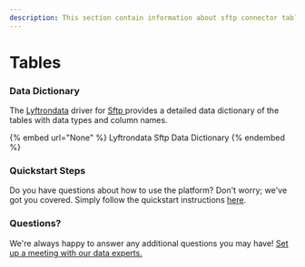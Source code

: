 ```yaml
---
description: This section contain information about sftp connector tables information
---
```


# Tables

### Data Dictionary

The [Lyftrondata](https://www.lyftrondata.com/) driver for [Sftp](None/)[ ](https://www.lyftrondata.com/integration/sftp/)provides a detailed data dictionary of the tables with data types and column names.

{% embed url="None" %}
Lyftrondata Sftp Data Dictionary
{% endembed %}

### Quickstart Steps

Do you have questions about how to use the platform? Don't worry; we've got you covered. Simply follow the quickstart instructions [here](../README.md).

### Questions? <a href="#questions" id="questions"></a>

We're always happy to answer any additional questions you may have! [Set up a meeting with our data experts.](https://www.lyftrondata.com/book-a-meeting/)

